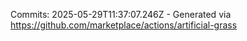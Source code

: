 Commits: 2025-05-29T11:37:07.246Z - Generated via https://github.com/marketplace/actions/artificial-grass
<br>
